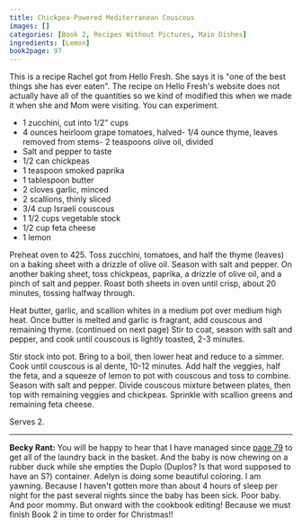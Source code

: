 ```yaml
---
title: Chickpea-Powered Mediterranean Couscous
images: []
categories: [Book 2, Recipes Without Pictures, Main Dishes]
ingredients: [Lemon]
book2page: 97
---
```


This is a recipe Rachel got from Hello Fresh. She says it is "one of the best things she has ever eaten". The recipe on Hello Fresh's website does not actually have all of the quantities so we kind of modified this when we made it when she and Mom were visiting. You can experiment. 

- 1 zucchini, cut into 1/2" cups
- 4 ounces heirloom grape tomatoes, halved- 1/4 ounce thyme, leaves removed from stems- 2 teaspoons olive oil, divided
- Salt and pepper to taste
- 1/2 can chickpeas
- 1 teaspoon smoked paprika
- 1 tablespoon butter
- 2 cloves garlic, minced
- 2 scallions, thinly sliced
- 3/4 cup Israeli couscous
- 1 1/2 cups vegetable stock
- 1/2 cup feta cheese
- 1 lemon

Preheat oven to 425. Toss zucchini, tomatoes, and half the thyme (leaves) on a baking sheet with a drizzle of olive oil. Season with salt and pepper. On another baking sheet, toss chickpeas, paprika, a drizzle of olive oil, and a pinch of salt and pepper. Roast both sheets in oven until crisp, about 20 minutes, tossing halfway through. 

Heat butter, garlic, and scallion whites in a medium pot over medium high heat. Once butter is melted and garlic is fragrant, add couscous and remaining thyme. 
(continued on next page)
Stir to coat, season with salt and pepper, and cook until couscous is lightly toasted, 2-3 minutes. 

Stir stock into pot. Bring to a boil, then lower heat and reduce to a simmer. Cook until couscous is al dente, 10-12 minutes. Add half the veggies, half the feta, and a squeeze of lemon to pot with couscous and toss to combine. 
Season with salt and pepper. Divide couscous mixture between plates, then top with remaining veggies and chickpeas. Sprinkle with scallion greens and remaining feta cheese. 

Serves 2. 

----
**Becky Rant:**
You will be happy to hear that I have managed since [page 79](Stone_Soup.md) to get all of the laundry back in the basket. And the baby is now chewing on a rubber duck while she empties the Duplo (Duplos? Is that word supposed to have an S?) container. Adelyn is doing some beautiful coloring. I am yawning. Because I haven't gotten more than about 4 hours of sleep per night for the past several nights since the baby has been sick. Poor baby. And poor mommy. But onward with the cookbook editing! Because we must finish Book 2 in time to order for Christmas!!